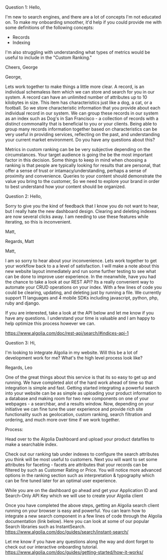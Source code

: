 Question 1:
Hello,

I'm new to search engines, and there are a lot of concepts I'm not educated on. To make my onboarding smoother, it'd help if you could provide me with some definitions of the following concepts:
- Records
- Indexing

I'm also struggling with understanding what types of metrics would be useful to include in the "Custom Ranking."



Cheers,
George


George, 

Lets work together to make things a little more clear. A record, is an individual schemaless item which we can store and search for you in our system. A record can have an unlimited number of attributes up to 10 kilobytes in size. This item has characteristics just like a dog, a cat, or a football. So we store characteristic information that you provide about each individual record in our system. We can group these records in our system as an index such as Dog's in San Francisco - a collection of records with a distinct commonality that is beneficial to you or your clients. Being able to group many records information together based on characteristics can be very useful in providing services, reflecting on the past, and understanding your current market environment. Do you have any questions about this? 

Metrics in custom ranking can be be very subjective depending on the circumstances. Your target audience is going the be the most important factor in this decision. Some things to keep in mind when choosing a ranking is that people are typically looking for results that are personal, that offer a sense of trust or intamacy/understanding, perhaps a sense of proximity and convenience. Queries to your content should demonstrate the value you bring to the customer, So we need to explore your brand in order to best understand how your content should be organized. 



Question 2:
Hello,

Sorry to give you the kind of feedback that I know you do not want to hear, but I really hate the new dashboard design. Clearing and deleting indexes are now several clicks away. I am needing to use these features while iterating, so this is inconvenient.

Matt, 

Regards,
Matt

Matt, 

I am so sorry to hear about your inconvenience. Lets work together to get your workflow back to a a level of satisfaction. I will make a note about this new website layout immediately and run some further testing to see what can be done to improve user experience. In the meanwhile, have you had the chance to take a look at our REST API? Its a really convenient way to automate your CRUD operations on your index. With a few lines of code you could be clearing, updating, and deleting just by running a file. We currently support 11 languages and 4 mobile SDKs including javascript, python, php, ruby and django.

If you are interested, take a look at the API below and let me know if you have any questions. I understand your time is valuable and I am happy to help optimize this process however we can. 

https://www.algolia.com/doc/rest-api/search/#indices-api-1


Question 3:
Hi,

I'm looking to integrate Algolia in my website. Will this be a lot of development work for me? What's the high level process look like?

Regards,
Leo



One of the great things about this service is that its so easy to get up and running. We have completed alot of the hard work ahead of time so that integration is simple and fast. Getting started integrating a powerful search into your website can be as simple as uploading your product information to a database and making room for two new components on one of your webpages - a searchbar, and a results window. Now, depending on your initiative we can fine tune the user experience and provide rich site functionality such as geolocation, custom ranking, search filtration and ordering, and much more over time if we work together. 


Process: 

Head over to the Algolia Dashboard and upload your product datafiles to make a searchable index.

Check out our ranking tab under indexes to configure the search attributes you think will be most useful to customers. Next you will want to set some attributes for faceting - facets are attributes that your records can be filtered by such as Customer Rating or Price. You will notice more advanced options in the ranking section such as interpretation & typography which can be fine tuned later for an optimal user experience.

While you are on the dashboard go ahead and get your Application ID and Search-Only API Key which we will use to create your Algolia client

Once you have completed the above steps, getting an Algolia search client running on your browser is easy and powerful. You can learn how to integrate a new search component in a few lines of code through the Algolia documentation (link below). Here you can look at some of our popular Search libraries such as InstantSearch.
https://www.algolia.com/doc/guides/search/instant-search/


Let me know if you have any questions along the way and dont forget to check out our interactive onboarding tutorial.
https://www.algolia.com/doc/guides/getting-started/how-it-works/


